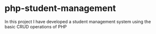 # php-student-management
In this project I have developed a student management system using the basic CRUD operations of PHP
